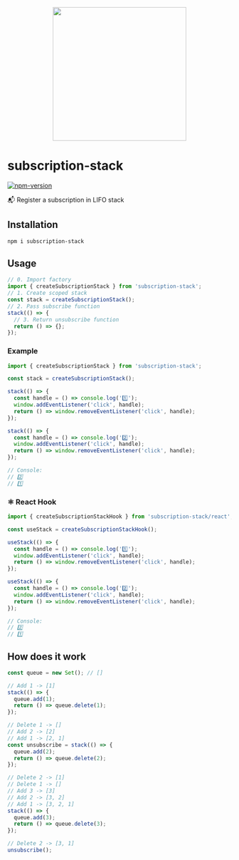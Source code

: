 <p align="center">
  <img src="https://raw.githubusercontent.com/faustienf/subscription-stack/main/logo.png" width="300">
</p>

# subscription-stack

[![npm-version](https://img.shields.io/npm/v/subscription-stack.svg)](https://npmjs.org/package/subscription-stack)

📬 Register a subscription in LIFO stack

## Installation

```bash
npm i subscription-stack
```

## Usage

```js
// 0. Import factory
import { createSubscriptionStack } from 'subscription-stack';
// 1️. Create scoped stack
const stack = createSubscriptionStack();
// 2️. Pass subscribe function
stack(() => {
  // 3️. Return unsubscribe function
  return () => {};
});
```

### Example

```js
import { createSubscriptionStack } from 'subscription-stack';

const stack = createSubscriptionStack();

stack(() => {
  const handle = () => console.log('1️⃣');
  window.addEventListener('click', handle);
  return () => window.removeEventListener('click', handle);
});

stack(() => {
  const handle = () => console.log('2️⃣');
  window.addEventListener('click', handle);
  return () => window.removeEventListener('click', handle);
});

// Console:
// 2️⃣
// 1️⃣
```

### ⚛️ React Hook

```js
import { createSubscriptionStackHook } from 'subscription-stack/react';

const useStack = createSubscriptionStackHook();

useStack(() => {
  const handle = () => console.log('1️⃣');
  window.addEventListener('click', handle);
  return () => window.removeEventListener('click', handle);
});

useStack(() => {
  const handle = () => console.log('2️⃣');
  window.addEventListener('click', handle);
  return () => window.removeEventListener('click', handle);
});

// Console:
// 2️⃣
// 1️⃣
```

## How does it work

```js
const queue = new Set(); // []

// Add 1 -> [1]
stack(() => {
  queue.add(1);
  return () => queue.delete(1);
});

// Delete 1 -> []
// Add 2 -> [2]
// Add 1 -> [2, 1]
const unsubscribe = stack(() => {
  queue.add(2);
  return () => queue.delete(2);
});

// Delete 2 -> [1]
// Delete 1 -> []
// Add 3 -> [3]
// Add 2 -> [3, 2]
// Add 1 -> [3, 2, 1]
stack(() => {
  queue.add(3);
  return () => queue.delete(3);
});

// Delete 2 -> [3, 1]
unsubscribe();
```
